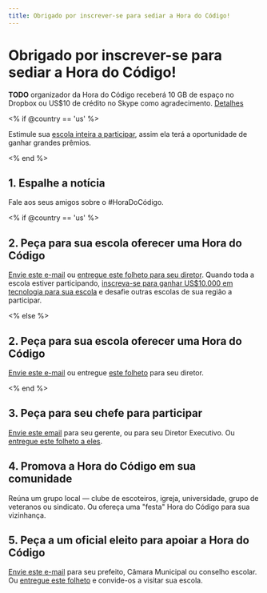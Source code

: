 ```yaml
---
title: Obrigado por inscrever-se para sediar a Hora do Código!
---
```


# Obrigado por inscrever-se para sediar a Hora do Código!

**TODO** organizador da Hora do Código receberá 10 GB de espaço no Dropbox ou US$10 de crédito no Skype como agradecimento. [Detalhes][1]

 [1]: /prizes

<% if @country == 'us' %>

Estimule sua [escola inteira a participar][2], assim ela terá a oportunidade de ganhar grandes prêmios.

 [2]: /whole-school

<% end %>

## 1. Espalhe a notícia

Fale aos seus amigos sobre o #HoraDoCódigo.

<% if @country == 'us' %>

## 2. Peça para sua escola oferecer uma Hora do Código

[Envie este e-mail][3] ou [entregue este folheto para seu diretor][4]. Quando toda a escola estiver participando, [inscreva-se para ganhar US$10.000 em tecnologia para sua escola][1] e desafie outras escolas de sua região a participar.

 [3]: /resources#email
 [4]: /resources/hoc-one-pager.pdf

<% else %>

## 2. Peça para sua escola oferecer uma Hora do Código

[Envie este e-mail][3] ou entregue [este folheto][4] para seu diretor.

<% end %>

## 3. Peça para seu chefe para participar

[Envie este email][3] para seu gerente, ou para seu Diretor Executivo. Ou [entregue este folheto a eles][4].

## 4. Promova a Hora do Código em sua comunidade

Reúna um grupo local — clube de escoteiros, igreja, universidade, grupo de veteranos ou sindicato. Ou ofereça uma "festa" Hora do Código para sua vizinhança.

## 5. Peça a um oficial eleito para apoiar a Hora do Código

[Envie este e-mail][3] para seu prefeito, Câmara Municipal ou conselho escolar. Ou [entregue este folheto][4] e convide-os a visitar sua escola.